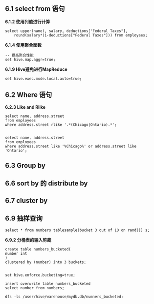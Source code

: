 ## 6.1 select from 语句

**6.1.2 使用列值进行计算**

```
select upper(name), salary, deductions["Federal Taxes"], 
	round(salary*(1-deductions["Federal Taxes"])) from employees;
```



**6.1.4 使用聚合函数**

```
-- 提高聚合性能
set hive.map.aggr=true;
```



**6.1.9 Hive避免进行MapReduce**

```
set hive.exec.mode.local.auto=true;
```



## 6.2 Where 语句

**6.2.3 Like and Rlike**

```
select name, address.street
from employees 
where address.street rlike '.*(Chicago|Ontario).*';


select name, address.street
from employees 
where address.street like '%Chicago%' or address.street like 'Ontario';
```





## 6.3 Group by





## 6.6 sort by 的 distribute by





## 6.7 cluster by



## 6.9 抽样查询

```
select * from numbers tablesample(bucket 3 out of 10 on rand()) s;
```



**6.9.2 分桶表的输入剪裁**

```
create table numbers_bucketed(
number int
)
clustered by (number) into 3 buckets;


set hive.enforce.bucketing=true;

insert overwrite table numbers_bucketed 
select number from numbers;

dfs -ls /user/hive/warehouse/mydb.db/numners_bucketed;
```



